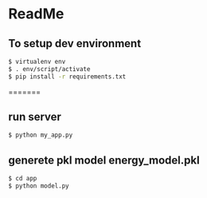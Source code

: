 # ReadMe

## To setup dev environment
```bash
$ virtualenv env
$ . env/script/activate
$ pip install -r requirements.txt
```
=======

## run server

```bash
$ python my_app.py
```

## generete pkl model energy_model.pkl

```bash
$ cd app
$ python model.py
```